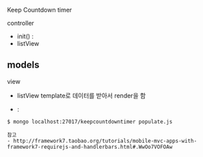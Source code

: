 Keep Countdown timer


controller
- init() : 
- listView  
 
models
- 

view
- listView template로 데이터를 받아서 render을 함

* :

~~~
$ mongo localhost:27017/keepcountdowntimer populate.js

참고
- http://framework7.taobao.org/tutorials/mobile-mvc-apps-with-framework7-requirejs-and-handlerbars.html#.WwOo7VOFOAw

